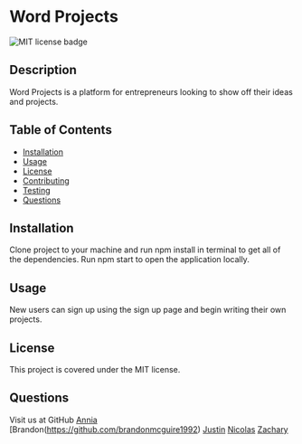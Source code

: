 # Word Projects
![MIT license badge](https://img.shields.io/badge/license-MIT-green)

## Description

Word Projects is a platform for entrepreneurs looking to show off their ideas and projects.

## Table of Contents
  * [Installation](#installation)
  * [Usage](#usage)
  * [License](#license)
  * [Contributing](#contributing)
  * [Testing](#testing)
  * [Questions](#questions)

## Installation
  Clone project to your machine and run npm install in terminal to get all of the dependencies. Run npm start to open the application locally.

## Usage
  New users can sign up using the sign up page and begin writing their own projects.

## License 
  This project is covered under the MIT license.

## Questions
  Visit us at GitHub
  [Annia](https://github.com/anniavd)  
  [Brandon(https://github.com/brandonmcguire1992)
  [Justin](https://github.com/jeoldmixon)
  [Nicolas](https://github.com/NIKO09ES)
  [Zachary](https://github.com/ZachWagner1)